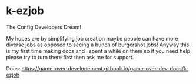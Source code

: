 # k-ezjob
The Config Developers Dream!

My hopes are by simplifying job creation maybe people can have more diverse jobs as opposed to seeing a bunch of burgershot jobs!
Anyway this is my first time making docs and i spent a while on them so if you need help please try to turn there first then ask me for support.

Docs: https://game-over-developement.gitbook.io/game-over-dev-docs/k-ezjob
